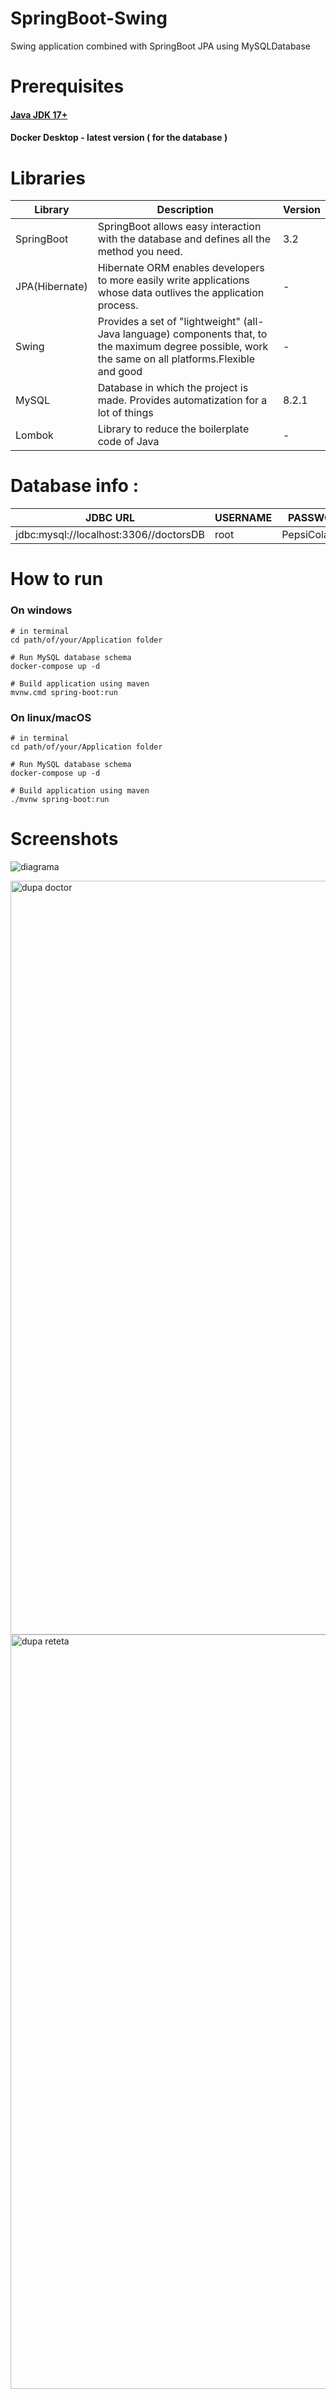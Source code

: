 # SpringBoot-Swing
Swing application combined with SpringBoot JPA using MySQLDatabase

# Prerequisites 
#### [Java JDK 17+](https://www.oracle.com/java/technologies/downloads/)
#### Docker Desktop - latest version ( for the database ) 

# Libraries
| Library | Description | Version |
| ------------- | ------------- | ------------ |
| SpringBoot | SpringBoot allows easy interaction with the database and defines all the method you need. |  3.2 |
| JPA(Hibernate) | Hibernate ORM enables developers to more easily write applications whose data outlives the application process. | - |
| Swing | Provides a set of "lightweight" (all-Java language) components that, to the maximum degree possible, work the same on all platforms.Flexible and good | - |
| MySQL | Database in which the project is made. Provides automatization for a lot of things | 8.2.1 |
| Lombok | Library to reduce the boilerplate code of Java | - |


# Database info :
| JDBC URL | USERNAME | PASSWORD |
| ------------- | ------------- | ------------ |
| jdbc:mysql://localhost:3306//doctorsDB  | root  |  PepsiCola30@ |

# How to run 

### On windows 
```
# in terminal
cd path/of/your/Application folder

# Run MySQL database schema 
docker-compose up -d

# Build application using maven
mvnw.cmd spring-boot:run
```
### On linux/macOS
```
# in terminal
cd path/of/your/Application folder

# Run MySQL database schema 
docker-compose up -d

# Build application using maven
./mvnw spring-boot:run
```
# Screenshots

![diagrama ](https://github.com/MisuStefanLeonard/SpringBoot-Swing/assets/101972228/07866846-f391-45fd-bcbb-f5fb7827ae4f)

<img width="1206" alt="dupa doctor" src="https://github.com/MisuStefanLeonard/SpringBoot-Swing/assets/101972228/c2cbed6c-420c-408d-89dd-4ab6e9a739ad">
<img width="1207" alt="dupa reteta" src="https://github.com/MisuStefanLeonard/SpringBoot-Swing/assets/101972228/2b4b26d6-ce04-4c2a-aab5-711f52816f34">
